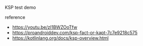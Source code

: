 KSP test demo

reference
- https://youtu.be/zI1BWZOoTfw
- https://proandroiddev.com/ksp-fact-or-kapt-7c7e9218c575
- https://kotlinlang.org/docs/ksp-overview.html
